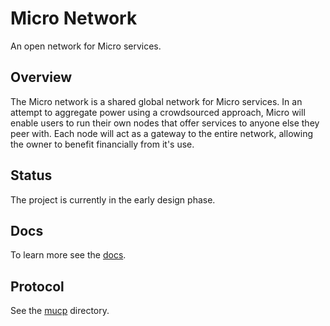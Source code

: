 # Micro Network

An open network for Micro services.

## Overview

The Micro network is a shared global network for Micro services. In an attempt to 
aggregate power using a crowdsourced approach, Micro will enable users to run their own nodes that offer services 
to anyone else they peer with. Each node will act as a gateway to the entire network, allowing the owner to benefit 
financially from it's use.

## Status

The project is currently in the early design phase.

## Docs

To learn more see the [docs](docs).

## Protocol

See the [mucp](mucp) directory.

